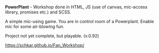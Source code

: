 <b>PowerPlant</b> - Workshop done in HTML, JS (use of canvas, mic-access library, promises etc.) and SCSS.

A simple mic-using game. You are in control room of a Powerplant. Enable mic for some air-blowing fun.

Project not yet complete, but playable. (v.0.92)

https://schkar.github.io/Fan_Workshop/
